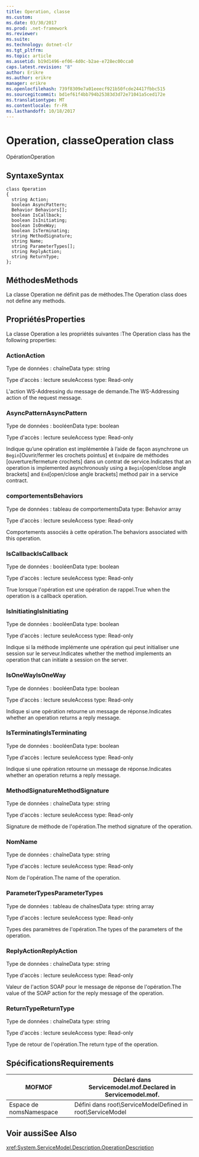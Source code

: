 ```yaml
---
title: Operation, classe
ms.custom: 
ms.date: 03/30/2017
ms.prod: .net-framework
ms.reviewer: 
ms.suite: 
ms.technology: dotnet-clr
ms.tgt_pltfrm: 
ms.topic: article
ms.assetid: b19d1496-ef06-4d0c-b2ae-e728ec00cca0
caps.latest.revision: "8"
author: Erikre
ms.author: erikre
manager: erikre
ms.openlocfilehash: 739f8309e7a01eeecf921b50fcde24417fbbc515
ms.sourcegitcommit: bd1ef61f4bb794b25383d3d72e71041a5ced172e
ms.translationtype: MT
ms.contentlocale: fr-FR
ms.lasthandoff: 10/18/2017
---
```

# <a name="operation-class"></a><span data-ttu-id="a57fc-102">Operation, classe</span><span class="sxs-lookup"><span data-stu-id="a57fc-102">Operation class</span></span>
<span data-ttu-id="a57fc-103">Opération</span><span class="sxs-lookup"><span data-stu-id="a57fc-103">Operation</span></span>  
  
## <a name="syntax"></a><span data-ttu-id="a57fc-104">Syntaxe</span><span class="sxs-lookup"><span data-stu-id="a57fc-104">Syntax</span></span>  
  
```  
class Operation  
{  
  string Action;  
  boolean AsyncPattern;  
  Behavior Behaviors[];  
  boolean IsCallback;  
  boolean IsInitiating;  
  boolean IsOneWay;  
  boolean IsTerminating;  
  string MethodSignature;  
  string Name;  
  string ParameterTypes[];  
  string ReplyAction;  
  string ReturnType;  
};  
```  
  
## <a name="methods"></a><span data-ttu-id="a57fc-105">Méthodes</span><span class="sxs-lookup"><span data-stu-id="a57fc-105">Methods</span></span>  
 <span data-ttu-id="a57fc-106">La classe Operation ne définit pas de méthodes.</span><span class="sxs-lookup"><span data-stu-id="a57fc-106">The Operation class does not define any methods.</span></span>  
  
## <a name="properties"></a><span data-ttu-id="a57fc-107">Propriétés</span><span class="sxs-lookup"><span data-stu-id="a57fc-107">Properties</span></span>  
 <span data-ttu-id="a57fc-108">La classe Operation a les propriétés suivantes :</span><span class="sxs-lookup"><span data-stu-id="a57fc-108">The Operation class has the following properties:</span></span>  
  
### <a name="action"></a><span data-ttu-id="a57fc-109">Action</span><span class="sxs-lookup"><span data-stu-id="a57fc-109">Action</span></span>  
 <span data-ttu-id="a57fc-110">Type de données : chaîne</span><span class="sxs-lookup"><span data-stu-id="a57fc-110">Data type: string</span></span>  
  
 <span data-ttu-id="a57fc-111">Type d'accès : lecture seule</span><span class="sxs-lookup"><span data-stu-id="a57fc-111">Access type: Read-only</span></span>  
  
 <span data-ttu-id="a57fc-112">L'action WS-Addressing du message de demande.</span><span class="sxs-lookup"><span data-stu-id="a57fc-112">The WS-Addressing action of the request message.</span></span>  
  
### <a name="asyncpattern"></a><span data-ttu-id="a57fc-113">AsyncPattern</span><span class="sxs-lookup"><span data-stu-id="a57fc-113">AsyncPattern</span></span>  
 <span data-ttu-id="a57fc-114">Type de données : booléen</span><span class="sxs-lookup"><span data-stu-id="a57fc-114">Data type: boolean</span></span>  
  
 <span data-ttu-id="a57fc-115">Type d'accès : lecture seule</span><span class="sxs-lookup"><span data-stu-id="a57fc-115">Access type: Read-only</span></span>  
  
 <span data-ttu-id="a57fc-116">Indique qu’une opération est implémentée à l’aide de façon asynchrone un `Begin`[Ouvrir/fermer les crochets pointus] et `End`paire de méthodes [ouverture/fermeture crochets] dans un contrat de service.</span><span class="sxs-lookup"><span data-stu-id="a57fc-116">Indicates that an operation is implemented asynchronously using a `Begin`[open/close angle brackets] and `End`[open/close angle brackets] method pair in a service contract.</span></span>  
  
### <a name="behaviors"></a><span data-ttu-id="a57fc-117">comportements</span><span class="sxs-lookup"><span data-stu-id="a57fc-117">Behaviors</span></span>  
 <span data-ttu-id="a57fc-118">Type de données : tableau de comportements</span><span class="sxs-lookup"><span data-stu-id="a57fc-118">Data type: Behavior array</span></span>  
  
 <span data-ttu-id="a57fc-119">Type d'accès : lecture seule</span><span class="sxs-lookup"><span data-stu-id="a57fc-119">Access type: Read-only</span></span>  
  
 <span data-ttu-id="a57fc-120">Comportements associés à cette opération.</span><span class="sxs-lookup"><span data-stu-id="a57fc-120">The behaviors associated with this operation.</span></span>  
  
### <a name="iscallback"></a><span data-ttu-id="a57fc-121">IsCallback</span><span class="sxs-lookup"><span data-stu-id="a57fc-121">IsCallback</span></span>  
 <span data-ttu-id="a57fc-122">Type de données : booléen</span><span class="sxs-lookup"><span data-stu-id="a57fc-122">Data type: boolean</span></span>  
  
 <span data-ttu-id="a57fc-123">Type d'accès : lecture seule</span><span class="sxs-lookup"><span data-stu-id="a57fc-123">Access type: Read-only</span></span>  
  
 <span data-ttu-id="a57fc-124">True lorsque l'opération est une opération de rappel.</span><span class="sxs-lookup"><span data-stu-id="a57fc-124">True when the operation is a callback operation.</span></span>  
  
### <a name="isinitiating"></a><span data-ttu-id="a57fc-125">IsInitiating</span><span class="sxs-lookup"><span data-stu-id="a57fc-125">IsInitiating</span></span>  
 <span data-ttu-id="a57fc-126">Type de données : booléen</span><span class="sxs-lookup"><span data-stu-id="a57fc-126">Data type: boolean</span></span>  
  
 <span data-ttu-id="a57fc-127">Type d'accès : lecture seule</span><span class="sxs-lookup"><span data-stu-id="a57fc-127">Access type: Read-only</span></span>  
  
 <span data-ttu-id="a57fc-128">Indique si la méthode implémente une opération qui peut initialiser une session sur le serveur.</span><span class="sxs-lookup"><span data-stu-id="a57fc-128">Indicates whether the method implements an operation that can initiate a session on the server.</span></span>  
  
### <a name="isoneway"></a><span data-ttu-id="a57fc-129">IsOneWay</span><span class="sxs-lookup"><span data-stu-id="a57fc-129">IsOneWay</span></span>  
 <span data-ttu-id="a57fc-130">Type de données : booléen</span><span class="sxs-lookup"><span data-stu-id="a57fc-130">Data type: boolean</span></span>  
  
 <span data-ttu-id="a57fc-131">Type d'accès : lecture seule</span><span class="sxs-lookup"><span data-stu-id="a57fc-131">Access type: Read-only</span></span>  
  
 <span data-ttu-id="a57fc-132">Indique si une opération retourne un message de réponse.</span><span class="sxs-lookup"><span data-stu-id="a57fc-132">Indicates whether an operation returns a reply message.</span></span>  
  
### <a name="isterminating"></a><span data-ttu-id="a57fc-133">IsTerminating</span><span class="sxs-lookup"><span data-stu-id="a57fc-133">IsTerminating</span></span>  
 <span data-ttu-id="a57fc-134">Type de données : booléen</span><span class="sxs-lookup"><span data-stu-id="a57fc-134">Data type: boolean</span></span>  
  
 <span data-ttu-id="a57fc-135">Type d'accès : lecture seule</span><span class="sxs-lookup"><span data-stu-id="a57fc-135">Access type: Read-only</span></span>  
  
 <span data-ttu-id="a57fc-136">Indique si une opération retourne un message de réponse.</span><span class="sxs-lookup"><span data-stu-id="a57fc-136">Indicates whether an operation returns a reply message.</span></span>  
  
### <a name="methodsignature"></a><span data-ttu-id="a57fc-137">MethodSignature</span><span class="sxs-lookup"><span data-stu-id="a57fc-137">MethodSignature</span></span>  
 <span data-ttu-id="a57fc-138">Type de données : chaîne</span><span class="sxs-lookup"><span data-stu-id="a57fc-138">Data type: string</span></span>  
  
 <span data-ttu-id="a57fc-139">Type d'accès : lecture seule</span><span class="sxs-lookup"><span data-stu-id="a57fc-139">Access type: Read-only</span></span>  
  
 <span data-ttu-id="a57fc-140">Signature de méthode de l'opération.</span><span class="sxs-lookup"><span data-stu-id="a57fc-140">The method signature of the operation.</span></span>  
  
### <a name="name"></a><span data-ttu-id="a57fc-141">Nom</span><span class="sxs-lookup"><span data-stu-id="a57fc-141">Name</span></span>  
 <span data-ttu-id="a57fc-142">Type de données : chaîne</span><span class="sxs-lookup"><span data-stu-id="a57fc-142">Data type: string</span></span>  
  
 <span data-ttu-id="a57fc-143">Type d'accès : lecture seule</span><span class="sxs-lookup"><span data-stu-id="a57fc-143">Access type: Read-only</span></span>  
  
 <span data-ttu-id="a57fc-144">Nom de l'opération.</span><span class="sxs-lookup"><span data-stu-id="a57fc-144">The name of the operation.</span></span>  
  
### <a name="parametertypes"></a><span data-ttu-id="a57fc-145">ParameterTypes</span><span class="sxs-lookup"><span data-stu-id="a57fc-145">ParameterTypes</span></span>  
 <span data-ttu-id="a57fc-146">Type de données : tableau de chaînes</span><span class="sxs-lookup"><span data-stu-id="a57fc-146">Data type: string array</span></span>  
  
 <span data-ttu-id="a57fc-147">Type d'accès : lecture seule</span><span class="sxs-lookup"><span data-stu-id="a57fc-147">Access type: Read-only</span></span>  
  
 <span data-ttu-id="a57fc-148">Types des paramètres de l'opération.</span><span class="sxs-lookup"><span data-stu-id="a57fc-148">The types of the parameters of the operation.</span></span>  
  
### <a name="replyaction"></a><span data-ttu-id="a57fc-149">ReplyAction</span><span class="sxs-lookup"><span data-stu-id="a57fc-149">ReplyAction</span></span>  
 <span data-ttu-id="a57fc-150">Type de données : chaîne</span><span class="sxs-lookup"><span data-stu-id="a57fc-150">Data type: string</span></span>  
  
 <span data-ttu-id="a57fc-151">Type d'accès : lecture seule</span><span class="sxs-lookup"><span data-stu-id="a57fc-151">Access type: Read-only</span></span>  
  
 <span data-ttu-id="a57fc-152">Valeur de l'action SOAP pour le message de réponse de l'opération.</span><span class="sxs-lookup"><span data-stu-id="a57fc-152">The value of the SOAP action for the reply message of the operation.</span></span>  
  
### <a name="returntype"></a><span data-ttu-id="a57fc-153">ReturnType</span><span class="sxs-lookup"><span data-stu-id="a57fc-153">ReturnType</span></span>  
 <span data-ttu-id="a57fc-154">Type de données : chaîne</span><span class="sxs-lookup"><span data-stu-id="a57fc-154">Data type: string</span></span>  
  
 <span data-ttu-id="a57fc-155">Type d'accès : lecture seule</span><span class="sxs-lookup"><span data-stu-id="a57fc-155">Access type: Read-only</span></span>  
  
 <span data-ttu-id="a57fc-156">Type de retour de l'opération.</span><span class="sxs-lookup"><span data-stu-id="a57fc-156">The return type of the operation.</span></span>  
  
## <a name="requirements"></a><span data-ttu-id="a57fc-157">Spécifications</span><span class="sxs-lookup"><span data-stu-id="a57fc-157">Requirements</span></span>  
  
|<span data-ttu-id="a57fc-158">MOF</span><span class="sxs-lookup"><span data-stu-id="a57fc-158">MOF</span></span>|<span data-ttu-id="a57fc-159">Déclaré dans Servicemodel.mof.</span><span class="sxs-lookup"><span data-stu-id="a57fc-159">Declared in Servicemodel.mof.</span></span>|  
|---------|-----------------------------------|  
|<span data-ttu-id="a57fc-160">Espace de noms</span><span class="sxs-lookup"><span data-stu-id="a57fc-160">Namespace</span></span>|<span data-ttu-id="a57fc-161">Défini dans root\ServiceModel</span><span class="sxs-lookup"><span data-stu-id="a57fc-161">Defined in root\ServiceModel</span></span>|  
  
## <a name="see-also"></a><span data-ttu-id="a57fc-162">Voir aussi</span><span class="sxs-lookup"><span data-stu-id="a57fc-162">See Also</span></span>  
 <xref:System.ServiceModel.Description.OperationDescription>
